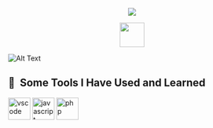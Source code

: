 <p align="center">
  <img src="https://capsule-render.vercel.app/api?text=Yo%20Everyone!🕹️&animation=fadeIn&type=egg&color=gradient&height=100"/>
</p>

<div align="center">  
  <a href="https://www.linkedin.com/in/robert-holland-codes/"><img height="50" src="https://cdn.jsdelivr.net/gh/devicons/devicon/icons/linkedin/linkedin-original.svg" /></a>
</div>


  ![Alt Text](https://media.giphy.com/media/vFKqnCdLPNOKc/giphy.gif)


<h2> 🚀 &nbsp;Some Tools I Have Used and Learned</h2>
<p align="left">
<img src="https://cdn.jsdelivr.net/gh/devicons/devicon/icons/vscode/vscode-original.svg" alt="vscode" width="45" height="45"/>
<img src="https://cdn.jsdelivr.net/gh/devicons/devicon/icons/javascript/javascript-original.svg" alt="javascript" width="45" height="45"/>
<img src="https://cdn.jsdelivr.net/gh/devicons/devicon/icons/php/php-original.svg" alt="php" width="45" height="45"/>
</p>




<!--
**SmagicJones/SmagicJones** is a ✨ _special_ ✨ repository because its `README.md` (this file) appears on your GitHub profile.

Here are some ideas to get you started:

- 🔭 I’m currently working on ...
- 🌱 I’m currently learning ...
- 👯 I’m looking to collaborate on ...
- 🤔 I’m looking for help with ...
- 💬 Ask me about ...
- 📫 How to reach me: ...
- 😄 Pronouns: ...
- ⚡ Fun fact: ...
-->
